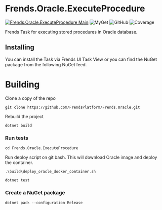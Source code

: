 # Frends.Oracle.ExecuteProcedure

[![Frends.Oracle.ExecuteProcedure Main](https://github.com/FrendsPlatform/Frends.Oracle/actions/workflows/ExecuteProcedure_build_and_test_on_main.yml/badge.svg)](https://github.com/FrendsPlatform/Frends.Oracle/actions/workflows/ExecuteProcedure_build_and_test_on_main.yml)
![MyGet](https://img.shields.io/myget/frends-tasks/v/Frends.Oracle.ExecuteProcedure?label=NuGet)
![GitHub](https://img.shields.io/github/license/FrendsPlatform/Frends.Oracle?label=License)
![Coverage](https://app-github-custom-badges.azurewebsites.net/Badge?key=FrendsPlatform/Frends.Oracle/Frends.Oracle.ExecuteProcedure|main)

Frends Task for executing stored procedures in Oracle database.

## Installing

You can install the Task via Frends UI Task View or you can find the NuGet package from the following NuGet feed.

# Building

Clone a copy of the repo

`git clone https://github.com/FrendsPlatform/Frends.Oracle.git`

Rebuild the project

`dotnet build`

### Run tests

`cd Frends.Oracle.ExecuteProcedure`

Run deploy script on git bash. This will download Oracle image and deploy the container.

`.\build\deploy_oracle_docker_container.sh`

`dotnet test`

### Create a NuGet package

`dotnet pack --configuration Release`

